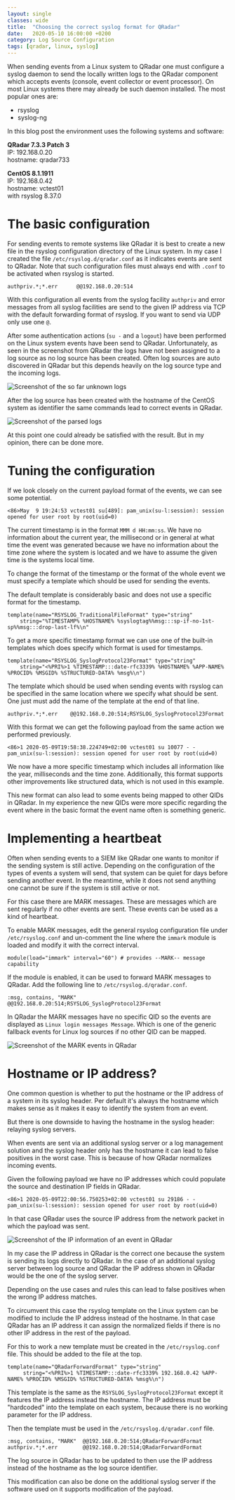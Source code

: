 ```yaml
---
layout: single
classes: wide
title:  "Choosing the correct syslog format for QRadar"
date:   2020-05-10 16:00:00 +0200
category: Log Source Configuration
tags: [qradar, linux, syslog]
---
```


When sending events from a Linux system to QRadar one must configure a syslog daemon to send the locally written logs to the QRadar component which accepts events (console, event collector or event processor). On most Linux systems there may already be such daemon installed. The most popular ones are:

* rsyslog
* syslog-ng

In this blog post the environment uses the following systems and software:

__QRadar 7.3.3 Patch 3__ \
IP: 192.168.0.20 \
hostname: qradar733

__CentOS 8.1.1911__ \
IP: 192.168.0.42 \
hostname: vctest01 \
with rsyslog 8.37.0

# The basic configuration

For sending events to remote systems like QRadar it is best to create a new file in the rsyslog configuration directory of the Linux system. In my case I created the file `/etc/rsyslog.d/qradar.conf` as it indicates events are sent to QRadar. Note that such configuration files must always end with `.conf` to be activated when rsyslog is started.

```
authpriv.*;*.err      @@192.168.0.20:514
```

With this configuration all events from the syslog facility `authpriv` and error messages from all syslog facilities are send to the given IP address via TCP with the default forwarding format of rsyslog. If you want to send via UDP only use one `@`.

After some authentication actions (`su -` and a `logout`) have been performed on the Linux system events have been send to QRadar. Unfortunately, as seen in the screenshot from QRadar the logs have not been assigned to a log source as no log source has been created. Often log sources are auto discovered in QRadar but this depends heavily on the log source type and the incoming logs.

![Screenshot of the so far unknown logs](/assets/img/2020-05-15-syslog-format-qradar/qradar-simgeneric.png)

After the log source has been created with the hostname of the CentOS system as identifier the same commands lead to correct events in QRadar.

![Screenshot of the parsed logs](/assets/img/2020-05-15-syslog-format-qradar/qradar-logs.png)

At this point one could already be satisfied with the result. But in my opinion, there can be done more.

# Tuning the configuration

If we look closely on the current payload format of the events, we can see some potential.

```
<86>May  9 19:24:53 vctest01 su[489]: pam_unix(su-l:session): session opened for user root by root(uid=0)
```

The current timestamp is in the format `MMM d HH:mm:ss`. We have no information about the current year, the millisecond or in general at what time the event was generated because we have no information about the time zone where the system is located and we have to assume the given time is the systems local time.

To change the format of the timestamp or the format of the whole event we must specify a template which should be used for sending the events.

The default template is considerably basic and does not use a specific format for the timestamp.

```
template(name="RSYSLOG_TraditionalFileFormat" type="string"
    string="%TIMESTAMP% %HOSTNAME% %syslogtag%%msg:::sp-if-no-1st-sp%%msg:::drop-last-lf%\n"
```

To get a more specific timestamp format we can use one of the built-in templates which does specify which format is used for timestamps.

```
template(name="RSYSLOG_SyslogProtocol23Format" type="string"
    string="<%PRI%>1 %TIMESTAMP:::date-rfc3339% %HOSTNAME% %APP-NAME% %PROCID% %MSGID% %STRUCTURED-DATA% %msg%\n")
```

The template which should be used when sending events with rsyslog can be specified in the same location where we specify what should be sent. One just must add the name of the template at the end of that line.

```
authpriv.*;*.err    @@192.168.0.20:514;RSYSLOG_SyslogProtocol23Format
```

With this format we can get the following payload from the same action we performed previously.

```
<86>1 2020-05-09T19:58:38.224749+02:00 vctest01 su 10077 - - pam_unix(su-l:session): session opened for user root by root(uid=0)
```

We now have a more specific timestamp which includes all information like the year, milliseconds and the time zone. Additionally, this format supports other improvements like structured data, which is not used in this example.

This new format can also lead to some events being mapped to other QIDs in QRadar. In my experience the new QIDs were more specific regarding the event where in the basic format the event name often is something generic.

# Implementing a heartbeat

Often when sending events to a SIEM like QRadar one wants to monitor if the sending system is still active. Depending on the configuration of the types of events a system will send, that system can be quiet for days before sending another event. In the meantime, while it does not send anything one cannot be sure if the system is still active or not.

For this case there are MARK messages. These are messages which are sent regularly if no other events are sent. These events can be used as a kind of heartbeat.

To enable MARK messages, edit the general rsyslog configuration file under `/etc/rsyslog.conf` and un-comment the line where the `immark` module is loaded and modify it with the correct interval.

```
module(load="immark" interval="60") # provides --MARK-- message capability
```

If the module is enabled, it can be used to forward MARK messages to QRadar. Add the following line to `/etc/rsyslog.d/qradar.conf`.

```
:msg, contains, "MARK"  @@192.168.0.20:514;RSYSLOG_SyslogProtocol23Format
```

In QRadar the MARK messages have no specific QID so the events are displayed as `Linux login messages Message`. Which is one of the generic fallback events for Linux log sources if no other QID can be mapped.

![Screenshot of the MARK events in QRadar](/assets/img/2020-05-15-syslog-format-qradar/qradar-mark.png)

# Hostname or IP address?

One common question is whether to put the hostname or the IP address of a system in its syslog header. Per default it's always the hostname which makes sense as it makes it easy to identify the system from an event.

But there is one downside to having the hostname in the syslog header: relaying syslog servers.

When events are sent via an additional syslog server or a log management solution and the syslog header only has the hostname it can lead to false positives in the worst case. This is because of how QRadar normalizes incoming events.

Given the following payload we have no IP addresses which could populate the source and destination IP fields in QRadar.

```
<86>1 2020-05-09T22:00:56.750253+02:00 vctest01 su 29186 - - pam_unix(su-l:session): session opened for user root by root(uid=0)
```

In that case QRadar uses the source IP address from the network packet in which the payload was sent.

![Screenshot of the IP information of an event in QRadar](/assets/img/2020-05-15-syslog-format-qradar/qradar-ipinfo.png)

In my case the IP address in QRadar is the correct one because the system is sending its logs directly to QRadar. In the case of an additional syslog server between log source and QRadar the IP address shown in QRadar would be the one of the syslog server.

Depending on the use cases and rules this can lead to false positives when the wrong IP address matches.

To circumvent this case the rsyslog template on the Linux system can be modified to include the IP address instead of the hostname. In that case QRadar has an IP address it can assign the normalized fields if there is no other IP address in the rest of the payload.

For this to work a new template must be created in the `/etc/rsyslog.conf` file. This should be added to the file at the top.

```
template(name="QRadarForwardFormat" type="string"
     string="<%PRI%>1 %TIMESTAMP:::date-rfc3339% 192.168.0.42 %APP-NAME% %PROCID% %MSGID% %STRUCTURED-DATA% %msg%\n")
```

This template is the same as the `RSYSLOG_SyslogProtocol23Format` except it features the IP address instead the hostname. The IP address must be "hardcoded" into the template on each system, because there is no working parameter for the IP address.

Then the template must be used in the `/etc/rsyslog.d/qradar.conf` file.

```config
:msg, contains, "MARK"  @@192.168.0.20:514;QRadarForwardFormat
authpriv.*;*.err        @@192.168.0.20:514;QRadarForwardFormat
```

The log source in QRadar has to be updated to then use the IP address instead of the hostname as the log source identifier.

This modification can also be done on the additional syslog server if the software used on it supports modification of the payload.
